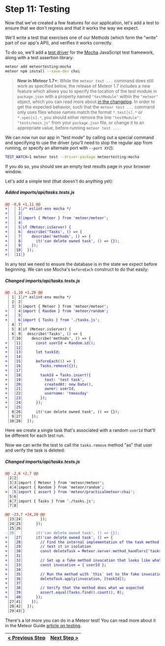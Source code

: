 # Step 11: Testing

[//]: # (head-end)


Now that we've created a few features for our application, let's add a test to ensure that we don't regress and that it works the way we expect.

We'll write a test that exercises one of our Methods (which form the "write" part of our app's API), and verifies it works correctly.

To do so, we'll add a [test driver](http://guide.meteor.com/testing.html#test-driver) for the [Mocha](https://mochajs.org) JavaScript test framework, along with a test assertion library:

```bash
meteor add meteortesting:mocha
meteor npm install --save-dev chai
```

> **New in Meteor 1.7+**: While the `meteor test ...` command does still work as specified below, the release of Meteor 1.7 includes a new feature which allows you to specify the location of the test module in `package.json` with a property named `"testModule"` within the `"meteor"` object, which you can read more about [in the changelog](https://docs.meteor.com/changelog.html#v1720180528). In order to get the expected behavior, such that the `meteor test ...` command only uses files whose names match the format `*.test[s].*` or `*.spec[s].*`, you should either remove the line `"testModule": "tests/main.js"` from your `package.json` file, or change it to an appropriate value, before running `meteor test ...`.

We can now run our app in "test mode" by calling out a special command and specifying to use the driver (you'll need to stop the regular app from running, or specify an alternate port with `--port XYZ`):

```bash
TEST_WATCH=1 meteor test --driver-package meteortesting:mocha
```

If you do so, you should see an empty test results page in your browser window.

Let's add a simple test (that doesn't do anything yet):

[{]: <helper> (diffStep 11.2 files="imports/api/tasks.tests.js" noTitle=true)

##### Added imports&#x2F;api&#x2F;tasks.tests.js
```diff
@@ -0,0 +1,11 @@
+┊  ┊ 1┊/* eslint-env mocha */
+┊  ┊ 2┊
+┊  ┊ 3┊import { Meteor } from 'meteor/meteor';
+┊  ┊ 4┊
+┊  ┊ 5┊if (Meteor.isServer) {
+┊  ┊ 6┊  describe('Tasks', () => {
+┊  ┊ 7┊    describe('methods', () => {
+┊  ┊ 8┊      it('can delete owned task', () => {});
+┊  ┊ 9┊    });
+┊  ┊10┊  });
+┊  ┊11┊}
```

[}]: #

In any test we need to ensure the database is in the state we expect before beginning. We can use Mocha's `beforeEach` construct to do that easily:

[{]: <helper> (diffStep 11.3 noTitle=true)

##### Changed imports&#x2F;api&#x2F;tasks.tests.js
```diff
@@ -1,10 +1,28 @@
 ┊ 1┊ 1┊/* eslint-env mocha */
 ┊ 2┊ 2┊
 ┊ 3┊ 3┊import { Meteor } from 'meteor/meteor';
+┊  ┊ 4┊import { Random } from 'meteor/random';
+┊  ┊ 5┊
+┊  ┊ 6┊import { Tasks } from './tasks.js';
 ┊ 4┊ 7┊
 ┊ 5┊ 8┊if (Meteor.isServer) {
 ┊ 6┊ 9┊  describe('Tasks', () => {
 ┊ 7┊10┊    describe('methods', () => {
+┊  ┊11┊      const userId = Random.id();
+┊  ┊12┊
+┊  ┊13┊      let taskId;
+┊  ┊14┊
+┊  ┊15┊      beforeEach(() => {
+┊  ┊16┊        Tasks.remove({});
+┊  ┊17┊
+┊  ┊18┊        taskId = Tasks.insert({
+┊  ┊19┊          text: 'test task',
+┊  ┊20┊          createdAt: new Date(),
+┊  ┊21┊          owner: userId,
+┊  ┊22┊          username: 'tmeasday'
+┊  ┊23┊        });
+┊  ┊24┊      });
+┊  ┊25┊
 ┊ 8┊26┊      it('can delete owned task', () => {});
 ┊ 9┊27┊    });
 ┊10┊28┊  });
```

[}]: #

Here we create a single task that's associated with a random `userId` that'll be different for each test run.

Now we can write the test to call the `tasks.remove` method "as" that user and verify the task is deleted:

[{]: <helper> (diffStep 11.4 noTitle=true)

##### Changed imports&#x2F;api&#x2F;tasks.tests.js
```diff
@@ -2,6 +2,7 @@
 ┊2┊2┊
 ┊3┊3┊import { Meteor } from 'meteor/meteor';
 ┊4┊4┊import { Random } from 'meteor/random';
+┊ ┊5┊import { assert } from 'meteor/practicalmeteor:chai';
 ┊5┊6┊
 ┊6┊7┊import { Tasks } from './tasks.js';
 ┊7┊8┊
```
```diff
@@ -23,7 +24,20 @@
 ┊23┊24┊        });
 ┊24┊25┊      });
 ┊25┊26┊
-┊26┊  ┊      it('can delete owned task', () => {});
+┊  ┊27┊      it('can delete owned task', () => {
+┊  ┊28┊        // Find the internal implementation of the task method so we can
+┊  ┊29┊        // test it in isolation
+┊  ┊30┊        const deleteTask = Meteor.server.method_handlers['tasks.remove'];
+┊  ┊31┊
+┊  ┊32┊        // Set up a fake method invocation that looks like what the method expects
+┊  ┊33┊        const invocation = { userId };
+┊  ┊34┊
+┊  ┊35┊        // Run the method with `this` set to the fake invocation
+┊  ┊36┊        deleteTask.apply(invocation, [taskId]);
+┊  ┊37┊
+┊  ┊38┊        // Verify that the method does what we expected
+┊  ┊39┊        assert.equal(Tasks.find().count(), 0);
+┊  ┊40┊      });
 ┊27┊41┊    });
 ┊28┊42┊  });
 ┊29┊43┊}
```

[}]: #

There's a lot more you can do in a Meteor test! You can read more about it in the Meteor Guide [article on testing](http://guide.meteor.com/testing.html).


[//]: # (foot-start)

[{]: <helper> (navStep)

| [< Previous Step](step10.md) | [Next Step >](step12.md) |
|:--------------------------------|--------------------------------:|

[}]: #
